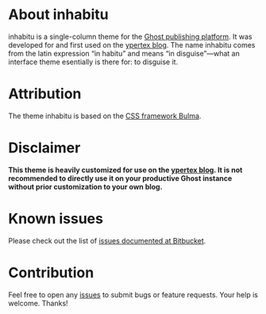 # About inhabitu

inhabitu is a single-column theme for the [Ghost publishing platform](https://ghost.org). It was developed for and first used on the [ypertex blog](https://blog.ypertex.com). The name inhabitu comes from the latin expression “in habitu” and means “in disguise”—what an interface theme esentially is there for: to disguise it.

# Attribution

The theme inhabitu is based on the [CSS framework Bulma](http://bulma.io).

# Disclaimer

**This theme is heavily customized for use on the [ypertex blog](https://blog.ypertex.com). It is not recommended to directly use it on your productive Ghost instance without prior customization to your own blog.**

# Known issues

Please check out the list of [issues documented at Bitbucket](https://bitbucket.org/ypertex/inhabitu/issues).

# Contribution

Feel free to open any [issues](https://bitbucket.org/ypertex/inhabitu/issues/new) to submit bugs or feature requests. Your help is welcome. Thanks!
